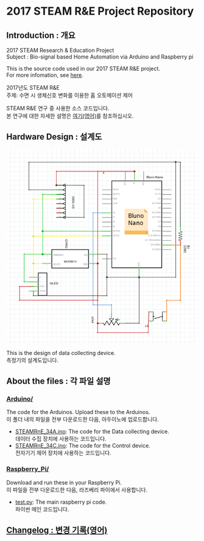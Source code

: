# 2017 STEAM R&E Project Repository

## Introduction : 개요

 2017 STEAM Research & Education Project<br>
 Subject : Bio-signal based Home Automation via Arduino and Raspberry pi

 This is the source code used in our 2017 STEAM R&E project.<br>
 For more infomation, see [here](https://ittms.blogspot.com/2017/12/bio-signal-based-home-automation-using.html).

 2017년도 STEAM R&E<br>
 주제: 수면 시 생체신호 변화를 이용한 홈 오토메이션 제어

 STEAM R&E 연구 중 사용한 소스 코드입니다.<br>
 본 연구에 대한 자세한 설명은 [여기(영어)](https://ittms.blogspot.com/2017/12/bio-signal-based-home-automation-using.html)를 참조하십시오.


## Hardware Design : 설계도

 <img src=design.png>

 This is the design of data collecting device.<br>
 측정기의 설계도입니다.

## About the files : 각 파일 설명

### [Arduino/](Arduino/)

 The code for the Arduinos. Upload these to the Arduinos.<br>
 이 폴더 내의 파일을 전부 다운로드한 다음, 아두이노에 업로드합니다.

 - [STEAMRnE_34A.ino](Arduino/STEAMRnE_34A.ino): The code for the Data collecting device.<br>
 데이터 수집 장치에 사용하는 코드입니다.
 - [STEAMRnE_34C.ino](Arduino/STEAMRnE_34C.ino): The code for the Control device.<br>
 전자기기 제어 장치에 사용하는 코드입니다.

### [Raspberry_Pi/](Raspberry_Pi/)

 Download and run these in your Raspberry Pi.<br>
 이 파일을 전부 다운로드한 다음, 라즈베리 파이에서 사용합니다.

 - [test.py](Raspberry_Pi/test.py): The main raspberry pi code.<br>
 파이썬 메인 코드입니다.

## [Changelog : 변경 기록(영어)](Changelog.md)

